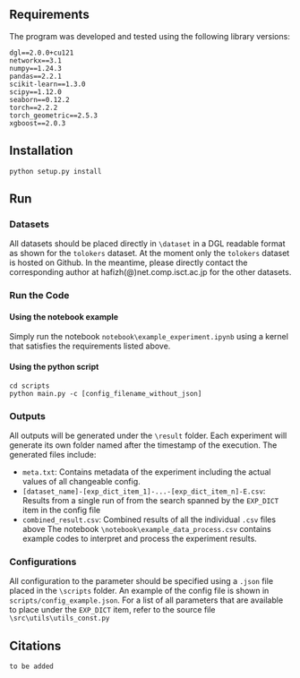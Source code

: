 ## Requirements
The program was developed and tested using the following library versions:

```
dgl==2.0.0+cu121
networkx==3.1
numpy==1.24.3
pandas==2.2.1
scikit-learn==1.3.0
scipy==1.12.0
seaborn==0.12.2
torch==2.2.2
torch_geometric==2.5.3
xgboost==2.0.3
```

## Installation
```
python setup.py install
```

## Run
### Datasets
All datasets should be placed directly in `\dataset` in a DGL readable format as shown for the `tolokers` dataset. 
At the moment only the `tolokers` dataset is hosted on Github. In the meantime, please directly contact the corresponding author  at hafizh(@)net.comp.isct.ac.jp for the other datasets.
### Run the Code
#### Using the notebook example
Simply run the notebook `notebook\example_experiment.ipynb` using a kernel that satisfies the requirements listed above.
#### Using the python script
```
cd scripts
python main.py -c [config_filename_without_json]
```
### Outputs
All outputs will be generated under the `\result` folder. Each experiment will generate its own folder named after the timestamp of the execution. The generated files include:
- `meta.txt`: Contains metadata of the experiment including the actual values of all changeable config.
- `[dataset_name]-[exp_dict_item_1]-...-[exp_dict_item_n]-E.csv`: Results from a single run of from the search spanned by the `EXP_DICT` item in the config file
- `combined_result.csv`: Combined results of all the individual `.csv` files above
The notebook `\notebook\example_data_process.csv` contains example codes to interpret and process the experiment results.
### Configurations
All configuration to the parameter should be specified using a `.json` file placed in the `\scripts` folder. An example of the config file is shown in `scripts/config_example.json`. For a list of all parameters that are available to place under the `EXP_DICT` item, refer to the source file `\src\utils\utils_const.py`

## Citations
```
to be added
```

